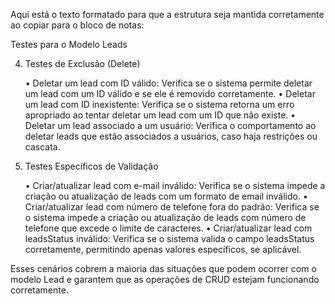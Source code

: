 Aqui está o texto formatado para que a estrutura seja mantida corretamente ao copiar para o bloco de notas:

Testes para o Modelo Leads

4. Testes de Exclusão (Delete)

	•	Deletar um lead com ID válido: Verifica se o sistema permite deletar um lead com um ID válido e se ele é removido corretamente.
	•	Deletar um lead com ID inexistente: Verifica se o sistema retorna um erro apropriado ao tentar deletar um lead com um ID que não existe.
	•	Deletar um lead associado a um usuário: Verifica o comportamento ao deletar leads que estão associados a usuários, caso haja restrições ou cascata.

5. Testes Específicos de Validação

	•	Criar/atualizar lead com e-mail inválido: Verifica se o sistema impede a criação ou atualização de leads com um formato de email inválido.
	•	Criar/atualizar lead com número de telefone fora do padrão: Verifica se o sistema impede a criação ou atualização de leads com número de telefone que excede o limite de caracteres.
	•	Criar/atualizar lead com leadsStatus inválido: Verifica se o sistema valida o campo leadsStatus corretamente, permitindo apenas valores específicos, se aplicável.

Esses cenários cobrem a maioria das situações que podem ocorrer com o modelo Lead e garantem que as operações de CRUD estejam funcionando corretamente.